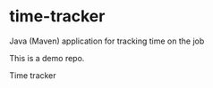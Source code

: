 # time-tracker
Java (Maven) application for tracking time on the job

This is a demo repo.

Time tracker
